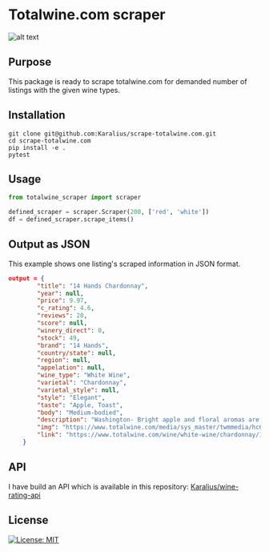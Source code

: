 # Totalwine.com scraper

![alt text](https://www.totalwine.com/media/sys_master/cmsmedia/h4d/h16/8994184232990.jpg)

## Purpose

This package is ready to scrape totalwine.com for demanded number of listings with the given wine types.


## Installation
```github
git clone git@github.com:Karalius/scrape-totalwine.com.git
cd scrape-totalwine.com
pip install -e .
pytest
```

## Usage
```python
from totalwine_scraper import scraper

defined_scraper = scraper.Scraper(200, ['red', 'white'])
df = defined_scraper.scrape_items()
```

## Output as JSON

This example shows one listing's scraped information in JSON format.

```json
output = {
        "title": "14 Hands Chardonnay",
        "year": null,
        "price": 9.97,
        "c_rating": 4.6,
        "reviews": 20,
        "score": null,
        "winery_direct": 0,
        "stock": 49,
        "brand": "14 Hands",
        "country/state": null,
        "region": null,
        "appelation": null,
        "wine_type": "White Wine",
        "varietal": "Chardonnay",
        "varietal_style": null,
        "style": "Elegant",
        "taste": "Apple, Toast",
        "body": "Medium-bodied",
        "description": "Washington- Bright apple and floral aromas are complemented by light notes of vanilla and sweet butterscotch. Juicy pear and apple flavors give way to subtle touches of toast and spice and ends with a soft finish.",
        "img": "https://www.totalwine.com/media/sys_master/twmmedia/hc6/h9e/14536635908126.png",
        "link": "https://www.totalwine.com/wine/white-wine/chardonnay/14-hands-chardonnay/p/16940750"
    }
```

## API
I have build an API which is available in this repository: [Karalius/wine-rating-api](https://github.com/Karalius/wine-rating-api)

## License
[![License: MIT](https://img.shields.io/badge/License-MIT-yellow.svg)](https://opensource.org/licenses/MIT)

